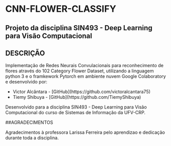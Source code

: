 # CNN-FLOWER-CLASSIFY
## Projeto da disciplina SIN493 - Deep Learning para Visão Computacional

## DESCRIÇÃO
<p>Implementação de Redes Neurais Convulacionais para reconhecimento de flores através do 102 Category Flower Dataset, utilizando a linguagem python 3 e o framkework Pytorch em ambiente nuvem Google Colaboratory e desenvolvido por: </p>
<ul>
    <li>Victor Alcântara - [GitHub](https://github.com/victoralcantara75) </li>
    <li>Tiemy Shibuya - [GitHub](https://github.com/TiemyShibuya) </li>
</ul>
<p> Desenvolvido para a disciplina SIN493 - Deep Learning para Visão Computacional do curso de Sistemas de Informação da UFV-CRP.</p>

##AGRADECIMENTOS 

<p> Agradecimentos à professora Larissa Ferreira pelo aprendizao e dedicação durante toda a disciplina.
